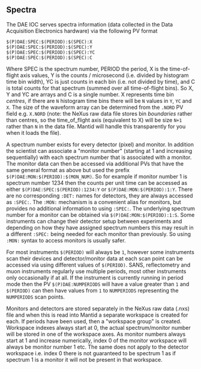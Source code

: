 ## Spectra

The DAE IOC serves spectra information (data collected in the Data Acquisition Electronics hardware) via the following PV format
```
$(P)DAE:SPEC:$(PERIOD):$(SPEC):X
$(P)DAE:SPEC:$(PERIOD):$(SPEC):Y
$(P)DAE:SPEC:$(PERIOD):$(SPEC):YC
$(P)DAE:SPEC:$(PERIOD):$(SPEC):C
```
Where SPEC is the spectrum number, PERIOD the period, X is the time-of-flight axis values, Y is the counts / microsecond (i.e. divided by histogram time bin width), YC is just counts in each bin (i.e. not divided by time), and C is total counts for that spectrum (summed over all time-of-flight bins). So X, Y and YC are arrays and C is a single number. X represents time bin _centres_, if there are `N` histogram time bins there will be `N` values in `Y`, `YC` and `X`. The size of the waveform array can be determined from the `.NORD` PV field e.g. `X.NORD` (note: the NeXus raw data file stores bin _boundaries_ rather than centres, so the time_of_flight axis (equivalent to X) will be size `N+1` rather than `N` in the data file. Mantid will handle this transparently for you when it loads the file).

A spectrum number exists for every detector (pixel) and monitor. In addition the scientist can associate a "monitor number" (starting at 1 and increasing sequentially) with each spectrum number that is associated with a monitor. The monitor data can then be accessed via additional PVs that have the same general format as above but used the prefix `$(P)DAE:MON:$(PERIOD):$(MON_NUM)`. So for example if monitor number 1 is spectrum number 1234 then the counts per unit time can be accessed as either `$(P)DAE:SPEC:$(PERIOD):1234:Y` or `$(P)DAE:MON:$(PERIOD):1:Y`. There are no corresponding `:DET:` names for detectors, they are always accessed as `:SPEC:`. The `:MON:` mechanism is a convenient alias for monitors, but provides no additional information to using `:SPEC:`. The underlying spectrum number for a monitor can be obtained via `$(P)DAE:MON:$(PERIOD):1:S`. Some instruments can change their detector setup between experiments and depending on how they have assigned spectrum numbers this may result in a different `:SPEC:` being needed for each monitor than previously. So using `:MON:` syntax to access monitors is usually safer.    

For most instruments `$(PERIOD)` will always be `1`, however some instruments scan their devices and detector/monitor data at each scan point can be accessed via using different values of `$(PERIOD)`. SANS, reflectometry and muon instruments regularly use multiple periods, most other instruments only occasionally if at all. If the instrument is currently running in period mode then the PV `$(P)DAE:NUMPERIODS` will have a value greater than `1` and `$(PERIOD)` can then have values from `1` to `NUMPERIODS` representing the `NUMPERIODS` scan points.

Monitors and detectors are stored separately in the NeXus raw data (.nxs) file and when this is read into Mantid a separate workspace is created for each. If periods have been used, then a "workspace group" is created. Workspace indexes always start at 0, the actual spectrum/monitor number will be stored in one of the workspace axes. As monitor numbers always start at 1 and increase numerically, index 0 of the monitor workspace will always be monitor number 1 etc. The same does not apply to the detector workspace i.e. index 0 there is not guaranteed to be spectrum 1 as if spectrum 1 is a monitor it will not be present in that workspace.   
